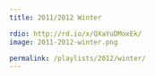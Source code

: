 ```yaml
---
title: 2011/2012 Winter

rdio: http://rd.io/x/QXaYuDMoxEk/
image: 2011-2012-winter.png

permalink: /playlists/2012/winter/
---
```

